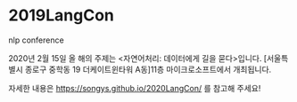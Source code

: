 # 2019LangCon
nlp conference

2020년 2월 15일 올 해의 주제는 <자연어처리: 데이터에게 길을 묻다>입니다. 
[서울특별시 종로구 중학동 19 더케이트윈타워 A동]11층 마이크로소프트에서 개최됩니다.


자세한 내용은 https://songys.github.io/2020LangCon/ 를 참고해 주세요!
